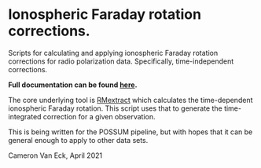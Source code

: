 # Ionospheric Faraday rotation corrections.

Scripts for calculating and applying ionospheric Faraday rotation corrections for radio polarization data. Specifically, time-independent corrections.

**Full documentation can be found [here](https://frion.readthedocs.io/en/latest/).**

The core underlying tool is [RMextract](https://github.com/lofar-astron/RMextract/) which calculates the time-dependent ionospheric Faraday rotation. This script uses that to generate the time-integrated correction for a given observation.

This is being written for the POSSUM pipeline, but with hopes that it can be general enough to apply to other data sets.


Cameron Van Eck, April 2021
